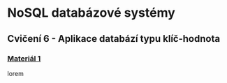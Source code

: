 # NoSQL databázové systémy

## Cvičení 6 - Aplikace databází typu klíč-hodnota

### [Materiál 1](https://realpython.com/python-redis/)

lorem
